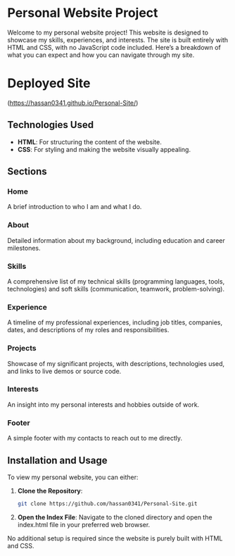 # Personal Website Project

Welcome to my personal website project! This website is designed to showcase my skills, experiences, and interests. The site is built entirely with HTML and CSS, with no JavaScript code included. Here’s a breakdown of what you can expect and how you can navigate through my site.

# Deployed Site

(https://hassan0341.github.io/Personal-Site/)

## Technologies Used

- **HTML**: For structuring the content of the website.
- **CSS**: For styling and making the website visually appealing.

## Sections

### Home

A brief introduction to who I am and what I do.

### About

Detailed information about my background, including education and career milestones.

### Skills

A comprehensive list of my technical skills (programming languages, tools, technologies) and soft skills (communication, teamwork, problem-solving).

### Experience

A timeline of my professional experiences, including job titles, companies, dates, and descriptions of my roles and responsibilities.

### Projects

Showcase of my significant projects, with descriptions, technologies used, and links to live demos or source code.

### Interests

An insight into my personal interests and hobbies outside of work.

### Footer

A simple footer with my contacts to reach out to me directly.

## Installation and Usage

To view my personal website, you can either:

1. **Clone the Repository**:
   ```bash
   git clone https://github.com/hassan0341/Personal-Site.git
2. **Open the Index File**:
Navigate to the cloned directory and open the index.html file in your preferred web browser.

No additional setup is required since the website is purely built with HTML and CSS.
